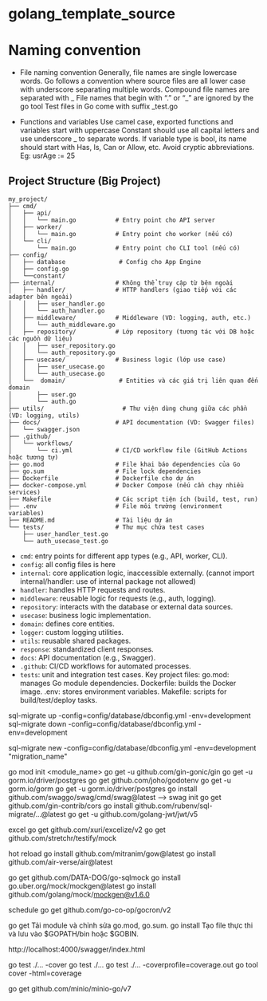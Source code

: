 # golang_template_source

# Naming convention
* File naming convention
Generally, file names are single lowercase words.
Go follows a convention where source files are all lower case with underscore separating multiple words.
Compound file names are separated with _
File names that begin with “.” or “_” are ignored by the go tool
Test files in Go come with suffix _test.go 

* Functions and variables
Use camel case, exported functions and variables start with uppercase
Constant should use all capital letters and use underscore _ to separate words.
If variable type is bool, its name should start with Has, Is, Can or Allow, etc.
Avoid cryptic abbreviations. Eg: usrAge := 25

## Project Structure (Big Project)
```
my_project/
├── cmd/
│   ├── api/
│   │   └── main.go           # Entry point cho API server
│   ├── worker/
│   │   └── main.go           # Entry point cho worker (nếu có)
│   └── cli/
│       └── main.go           # Entry point cho CLI tool (nếu có)
├── config/
│   ├── database               # Config cho App Engine
│   ├── config.go               
│   └──constant/
├── internal/                 # Không thể truy cập từ bên ngoài
│   ├── handler/              # HTTP handlers (giao tiếp với các adapter bên ngoài)
│   │   ├── user_handler.go
│   │   └── auth_handler.go
│   ├── middleware/           # Middleware (VD: logging, auth, etc.)
│   │   └── auth_middleware.go
│   ├── repository/           # Lớp repository (tương tác với DB hoặc các nguồn dữ liệu)
│   │   ├── user_repository.go
│   │   └── auth_repository.go
│   ├── usecase/              # Business logic (lớp use case)
│   │   ├── user_usecase.go
│   │   └── auth_usecase.go
│   └──  domain/               # Entities và các giá trị liên quan đến domain
│       ├── user.go
│       └── auth.go
├── utils/                      # Thư viện dùng chung giữa các phần (VD: logging, utils)
├── docs/                     # API documentation (VD: Swagger files)
│   └── swagger.json
├── .github/
│   └── workflows/
│       └── ci.yml            # CI/CD workflow file (GitHub Actions hoặc tương tự)
├── go.mod                    # File khai báo dependencies của Go
├── go.sum                    # File lock dependencies
├── Dockerfile                # Dockerfile cho dự án
├── docker-compose.yml        # Docker Compose (nếu cần chạy nhiều services)
├── Makefile                  # Các script tiện ích (build, test, run)
├── .env                      # File môi trường (environment variables)
├── README.md                 # Tài liệu dự án
└── tests/                    # Thư mục chứa test cases
    ├── user_handler_test.go
    └── auth_usecase_test.go
```
- `cmd`: entry points for different app types (e.g., API, worker, CLI).
- `config`: all config files is here
- `internal`: core application logic, inaccessible externally. (cannot import internal/handler: use of internal package not allowed)
- `handler`: handles HTTP requests and routes.
- `middleware`: reusable logic for requests (e.g., auth, logging).
- `repository`: interacts with the database or external data sources.
- `usecase`: business logic implementation.
- `domain`: defines core entities.
- `logger`: custom logging utilities.
- `utils`: reusable shared packages.
- `response`: standardized client responses.
- `docs`: API documentation (e.g., Swagger).
- `.github`: CI/CD workflows for automated processes.
- `tests`: unit and integration test cases.
Key project files:
go.mod: manages Go module dependencies.
Dockerfile: builds the Docker image.
.env: stores environment variables.
Makefile: scripts for build/test/deploy tasks.

sql-migrate up -config=config/database/dbconfig.yml -env=development
sql-migrate down -config=config/database/dbconfig.yml -env=development

sql-migrate new -config=config/database/dbconfig.yml -env=development "migration_name"

go mod init <module_name>
go get -u github.com/gin-gonic/gin
go get -u gorm.io/driver/postgres
go get github.com/joho/godotenv
go get -u gorm.io/gorm
go get -u gorm.io/driver/postgres
go install github.com/swaggo/swag/cmd/swag@latest
--> swag init 
go get github.com/gin-contrib/cors
go install github.com/rubenv/sql-migrate/...@latest
go get -u github.com/golang-jwt/jwt/v5

excel
go get github.com/xuri/excelize/v2
go get github.com/stretchr/testify/mock

hot reload
go install github.com/mitranim/gow@latest
go install github.com/air-verse/air@latest


go get github.com/DATA-DOG/go-sqlmock
go install go.uber.org/mock/mockgen@latest
go install github.com/golang/mock/mockgen@v1.6.0

schedule
go get github.com/go-co-op/gocron/v2

go get
Tải module và chỉnh sửa go.mod, go.sum.
go install
Tạo file thực thi và lưu vào $GOPATH/bin hoặc $GOBIN.

http://localhost:4000/swagger/index.html

go test ./... -cover
go test ./...
go test ./... -coverprofile=coverage.out
go tool cover -html=coverage

go get github.com/minio/minio-go/v7